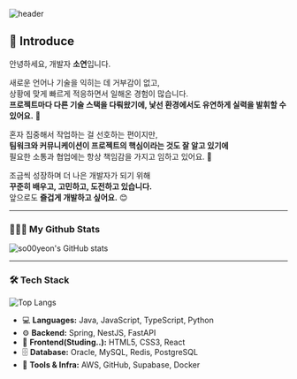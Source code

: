 ![header](https://capsule-render.vercel.app/api?type=waving&height=200&section=header&text=Happy%20to%20see%20you!&fontAlign=50&fontAlignY=60&fontSize=70)

## 👋 Introduce

안녕하세요, 개발자 **소연**입니다.

새로운 언어나 기술을 익히는 데 거부감이 없고,  
상황에 맞게 빠르게 적응하면서 일해온 경험이 많습니다.  
**프로젝트마다 다른 기술 스택을 다뤄왔기에, 낯선 환경에서도 유연하게 실력을 발휘할 수 있어요.** 🚀

혼자 집중해서 작업하는 걸 선호하는 편이지만,  
**팀워크와 커뮤니케이션이 프로젝트의 핵심이라는 것도 잘 알고 있기에**  
필요한 소통과 협업에는 항상 책임감을 가지고 임하고 있어요. 🤝

조금씩 성장하며 더 나은 개발자가 되기 위해  
**꾸준히 배우고, 고민하고, 도전하고 있습니다.**  
앞으로도 **즐겁게 개발하고 싶어요.** 😊

---

### 👩🏻‍💻 My Github Stats

![so00yeon's GitHub stats](https://github-readme-stats-sand-zeta-95.vercel.app/api?username=so00yeon&show_icons=true&animations=true&theme=nord)

---

### 🛠️ Tech Stack

![Top Langs](https://github-readme-stats-sand-zeta-95.vercel.app/api/top-langs/?username=so00yeon&layout=compact&theme=nord)

- 💻 **Languages:** Java, JavaScript, TypeScript, Python
- ⚙️ **Backend:** Spring, NestJS, FastAPI
- 🎨 **Frontend(Studing..):** HTML5, CSS3, React
- 🗄️ **Database:** Oracle, MySQL, Redis, PostgreSQL
- 🔧 **Tools & Infra:** AWS, GitHub, Supabase, Docker
